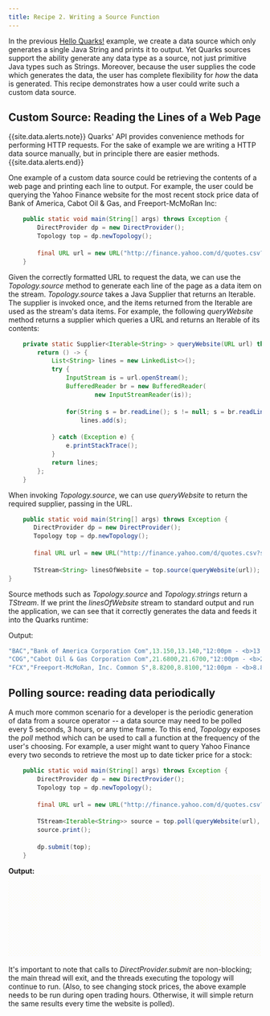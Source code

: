 ```yaml
---
title: Recipe 2. Writing a Source Function
---
```

In the previous [Hello Quarks!](recipe_hello_quarks) example, we create a data source which only generates a single Java String and prints it to output. Yet Quarks sources support the ability generate any data type as a source, not just primitive Java types such as Strings. Moreover, because the user supplies the code which generates the data, the user has complete flexibility for *how* the data is generated. This recipe demonstrates how a user could write such a custom data source.

## Custom Source: Reading the Lines of a Web Page
{{site.data.alerts.note}} Quarks' API provides convenience methods for performing HTTP requests. For the sake of example we are writing a HTTP data source manually, but in principle there are easier methods. {{site.data.alerts.end}}

One example of a custom data source could be retrieving the contents of a web page and printing each line to output. For example, the user could be querying the Yahoo Finance website for the most recent stock price data of Bank of America, Cabot Oil & Gas, and Freeport-McMoRan Inc:

``` java
    public static void main(String[] args) throws Exception {
        DirectProvider dp = new DirectProvider();
        Topology top = dp.newTopology();
        
        final URL url = new URL("http://finance.yahoo.com/d/quotes.csv?s=BAC+COG+FCX&f=snabl");
	}
```

Given the correctly formatted URL to request the data, we can use the *Topology.source* method to generate each line of the page as a data item on the stream. *Topology.source* takes a Java Supplier that returns an Iterable. The supplier is invoked once, and the items returned from the Iterable are used as the stream's data items. For example, the following *queryWebsite* method returns a supplier which queries  a URL and returns an Iterable of its contents:

``` java
    private static Supplier<Iterable<String> > queryWebsite(URL url) throws Exception{
        return () -> {
            List<String> lines = new LinkedList<>();
            try {
                InputStream is = url.openStream();
                BufferedReader br = new BufferedReader(
                        new InputStreamReader(is));
                
                for(String s = br.readLine(); s != null; s = br.readLine())
                    lines.add(s);

            } catch (Exception e) {
                e.printStackTrace();
            }
            return lines;
        };
    }
```

 When invoking *Topology.source*, we can use *queryWebsite* to return the required supplier, passing in the URL.
 
 ``` java
     public static void main(String[] args) throws Exception {
        DirectProvider dp = new DirectProvider();
        Topology top = dp.newTopology();
        
        final URL url = new URL("http://finance.yahoo.com/d/quotes.csv?s=BAC+COG+FCX&f=snabl");
        
        TStream<String> linesOfWebsite = top.source(queryWebsite(url));
}
 ```
 
 Source methods such as *Topology.source* and *Topology.strings* return a *TStream*. If we print the *linesOfWebsite* stream to standard output and run the application, we can see that it correctly generates the data and feeds it into the Quarks runtime:

Output:

```java
"BAC","Bank of America Corporation Com",13.150,13.140,"12:00pm - <b>13.145</b>"
"COG","Cabot Oil & Gas Corporation Com",21.6800,21.6700,"12:00pm - <b>21.6775</b>"
"FCX","Freeport-McMoRan, Inc. Common S",8.8200,8.8100,"12:00pm - <b>8.8035</b>"
```

## Polling source: reading data periodically
A much more common scenario for a developer is the periodic generation of data from a source operator -- a data source may need to be polled every 5 seconds, 3 hours, or any time frame. To this end, *Topology* exposes the *poll* method which can be used to call a function at the frequency of the user's choosing. For example, a user might want to query Yahoo Finance every two seconds to retrieve the most up to date ticker price for a stock:

```java
    public static void main(String[] args) throws Exception {
        DirectProvider dp = new DirectProvider();
        Topology top = dp.newTopology();
        
        final URL url = new URL("http://finance.yahoo.com/d/quotes.csv?s=BAC+COG+FCX&f=snabl");
        
        TStream<Iterable<String>> source = top.poll(queryWebsite(url), 2, TimeUnit.SECONDS);
        source.print();
        
        dp.submit(top);
    }
```

**Output:**
<br>
<img src="images/pollingSource.gif">

It's important to note that calls to *DirectProvider.submit* are non-blocking; the main thread will exit, and the threads executing the topology will continue to run. (Also, to see changing stock prices, the above example needs to be run during open trading hours. Otherwise, it will simple return the same results every time the website is polled).